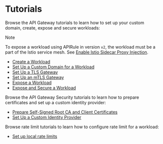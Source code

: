 # Tutorials

Browse the API Gateway tutorials to learn how to set up your custom domain, create, expose and secure workloads:

  > [!NOTE] 
  > To expose a workload using APIRule in version `v2`, the workload must be a part of the Istio service mesh. See [Enable Istio Sidecar Proxy Injection](https://kyma-project.io/#/istio/user/tutorials/01-40-enable-sidecar-injection?id=enable-istio-sidecar-proxy-injection).
  
- [Create a Workload](./01-00-create-workload.md)
- [Set Up a Custom Domain for a Workload](./01-10-setup-custom-domain-for-workload.md)
- [Set Up a TLS Gateway](./01-20-set-up-tls-gateway.md)
- [Set Up an mTLS Gateway](./01-30-set-up-mtls-gateway.md)
- [Expose a Workload](./01-40-expose-workload/README.md)
- [Expose and Secure a Workload](./01-50-expose-and-secure-a-workload/README.md)

Browse the API Gateway Security tutorials to learn how to prepare certificates and set up a custom identity provider:

- [Prepare Self-Signed Root CA and Client Certificates](./01-60-security/01-61-mtls-selfsign-client-certicate.md)
- [Set Up a Custom Identity Provider](./01-60-security/01-62-set-up-idp.md)

Browse rate limit tutorials to learn how to configure rate limit for a workload:

- [Set up local rate limits](./01-70-local-rate-limit.md)